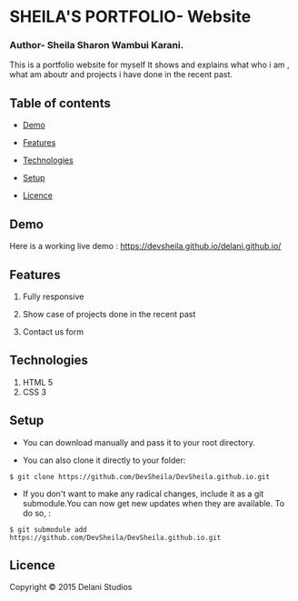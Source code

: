 # SHEILA'S PORTFOLIO-    Website
### Author- Sheila Sharon Wambui Karani.
This is a portfolio website for myself
It shows and explains what who i am , what am aboutr and projects i have done in the recent past.


## Table of contents
* [Demo](#demo)
 
* [Features](#features)

* [Technologies](#technologies)

* [Setup](#setup)

* [Licence](#Licence)

## Demo
Here is a working live demo :   https://devsheila.github.io/delani.github.io/
## Features

1. Fully responsive

1. Show case of projects done in the recent past

1. Contact us form

## Technologies

1. HTML 5
1. CSS 3


## Setup

* You can download  manually and pass it to your root directory.

* You can also clone it directly to your folder:

```
$ git clone https://github.com/DevSheila/DevSheila.github.io.git

```

* If you don't want to make any radical changes, include it as a git submodule.You  can now get new updates when they are available. To do so, :

```
$ git submodule add https://github.com/DevSheila/DevSheila.github.io.git

```





## Licence

Copyright © 2015 Delani Studios
